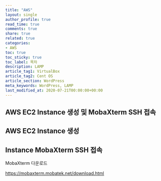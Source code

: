 ```yaml
---
title: "AWS"
layout: single
author_profile: true
read_time: true
comments: true
share: true
related: true
categories:
- AWS
toc: true
toc_sticky: true
toc_label: 목차
description: LAMP
article_tag1: VirtualBox
article_tag2: Cent OS
article_section: WordPress
meta_keywords: WordPress, LAMP
last_modified_at: 2020-07-21T00:00:00+00:00
---
```

## AWS EC2 Instance 생성 및 MobaXterm SSH 접속

## AWS EC2 Instance 생성




## Instance MobaXterm SSH 접속

MobaXterm 다운로드

<https://mobaxterm.mobatek.net/download.html>